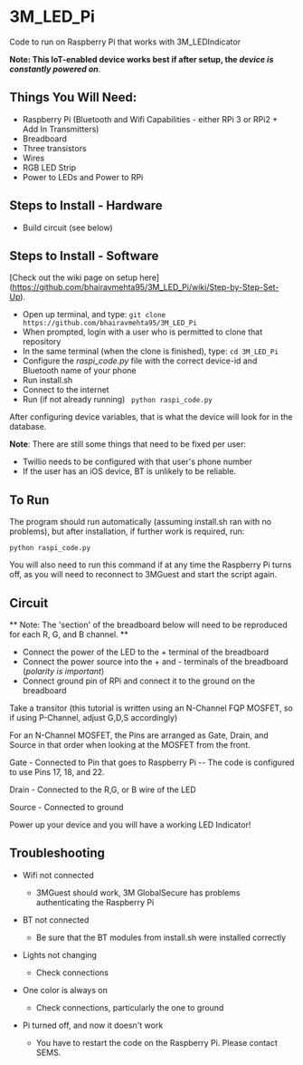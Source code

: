 # 3M_LED_Pi
Code to run on Raspberry Pi that works with 3M_LEDIndicator

**Note: This IoT-enabled device works best if after setup, the _device is constantly powered on_**.

## Things You Will Need:

* Raspberry Pi (Bluetooth and Wifi Capabilities - either RPi 3 or RPi2 + Add In Transmitters)
* Breadboard
* Three transistors
* Wires
* RGB LED Strip
* Power to LEDs and Power to RPi

## Steps to Install - Hardware

* Build circuit (see below)

## Steps to Install - Software

[Check out the wiki page on setup here] (https://github.com/bhairavmehta95/3M_LED_Pi/wiki/Step-by-Step-Set-Up).

* Open up terminal, and type:
``` git clone https://github.com/bhairavmehta95/3M_LED_Pi ```
* When prompted, login with a user who is permitted to clone that repository
* In the same terminal (when the clone is finished), type:
``` cd 3M_LED_Pi ```
* Configure the _raspi_code.py_ file with the correct device-id and Bluetooth name of your phone
* Run install.sh
* Connect to the internet
* Run (if not already running)
``` python raspi_code.py```

After configuring device variables, that is what the device will look for in the database. 

**Note**: There are still some things that need to be fixed per user:

* Twillio needs to be configured with that user's phone number
* If the user has an iOS device, BT is unlikely to be reliable.


## To Run

The program should run automatically (assuming install.sh ran with no problems), but after installation, if further work is required, run:

```
python raspi_code.py
```

You will also need to run this command if at any time the Raspberry Pi turns off, as you will need to reconnect to 3MGuest and start the script again.

## Circuit

** Note: The 'section' of the breadboard below will need to be reproduced for each R, G, and B channel. **
* Connect the power of the LED to the + terminal of the breadboard
* Connect the power source into the + and - terminals of the breadboard (_polarity is important_)
* Connect ground pin of RPi and connect it to the ground on the breadboard

Take a transitor (this tutorial is written using an N-Channel FQP MOSFET, so if using P-Channel, adjust G,D,S accordingly) 

For an N-Channel MOSFET, the Pins are arranged as Gate, Drain, and Source in that order when looking at the MOSFET from the front.

Gate - Connected to Pin that goes to Raspberry Pi -- The code is configured to use Pins 17, 18, and 22.

Drain - Connected to the R,G, or B wire of the LED

Source - Connected to ground

Power up your device and you will have a working LED Indicator!

## Troubleshooting

* Wifi not connected
  * 3MGuest should work, 3M GlobalSecure has problems authenticating the Raspberry Pi

* BT not connected
  * Be sure that the BT modules from install.sh were installed correctly

* Lights not changing
  * Check connections

* One color is always on
  * Check connections, particularly the one to ground
  
* Pi turned off, and now it doesn't work
  * You have to restart the code on the Raspberry Pi. Please contact SEMS.


  
